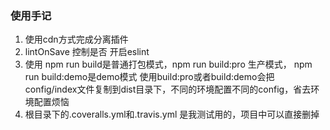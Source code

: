 ### 使用手记
1. 使用cdn方式完成分离插件
2. lintOnSave 控制是否 开启eslint
3. 使用 npm run build是普通打包模式，npm run build:pro 生产模式， npm run build:demo是demo模式
   使用build:pro或者build:demo会把config/index文件复制到dist目录下，不同的环境配置不同的config，省去环境配置烦恼
4. 根目录下的.coveralls.yml和.travis.yml 是我测试用的，项目中可以直接删掉